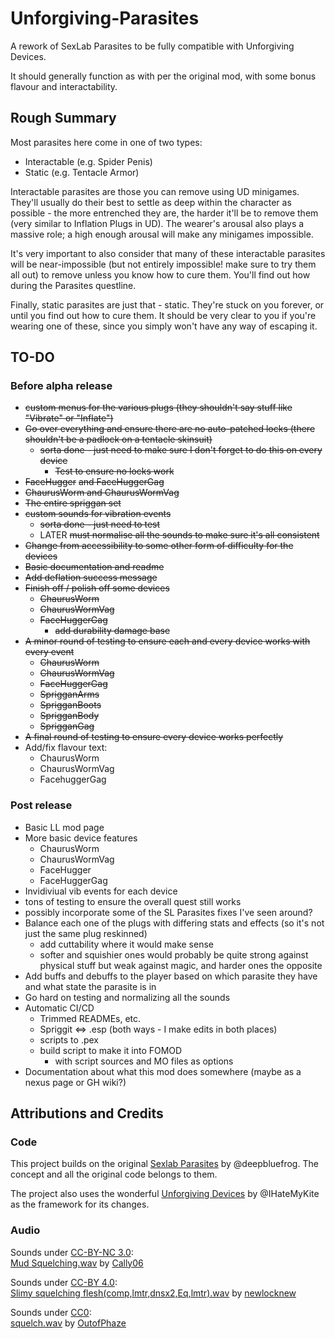 # Unforgiving-Parasites
A rework of SexLab Parasites to be fully compatible with Unforgiving Devices.

It should generally function as with per the original mod, with some bonus flavour and interactability.

## Rough Summary

Most parasites here come in one of two types:
 - Interactable (e.g. Spider Penis)
 - Static (e.g. Tentacle Armor)

Interactable parasites are those you can remove using UD minigames. They'll usually do their best to settle as deep within the character as possible - the more entrenched they are, the harder it'll be to remove them (very similar to Inflation Plugs in UD). The wearer's arousal also plays a massive role; a high enough arousal will make any minigames impossible.

It's very important to also consider that many of these interactable parasites will be near-impossible (but not entirely impossible! make sure to try them all out) to remove unless you know how to cure them. You'll find out how during the Parasites questline.

Finally, static parasites are just that - static. They're stuck on you forever, or until you find out how to cure them. It should be very clear to you if you're wearing one of these, since you simply won't have any way of escaping it.

## TO-DO

### Before alpha release
 - ~~custom menus for the various plugs (they shouldn't say stuff like "Vibrate" or "Inflate")~~
- ~~Go over everything and ensure there are no auto-patched locks (there shouldn't be a padlock on a tentacle skinsuit)~~
  - ~~sorta done - just need to make sure I don't forget to do this on every device~~
    - ~~Test to ensure no locks work~~
- ~~FaceHugger~~ ~~and FaceHuggerGag~~
- ~~ChaurusWorm and ChaurusWormVag~~
- ~~The entire spriggan set~~
- ~~custom sounds for vibration events~~
  - ~~sorta done - just need to test~~
  - LATER ~~must normalise all the sounds to make sure it's all consistent~~
- ~~Change from accessibility to some other form of difficulty for the devices~~
- ~~Basic documentation and readme~~
- ~~Add deflation success message~~
- ~~Finish off / polish off some devices~~
  - ~~ChaurusWorm~~
  - ~~ChaurusWormVag~~
  - ~~FaceHuggerGag~~
    - ~~add durability damage base~~
- ~~A minor round of testing to ensure each and every device works with every event~~
  - ~~ChaurusWorm~~
  - ~~ChaurusWormVag~~
  - ~~FaceHuggerGag~~
  - ~~SprigganArms~~
  - ~~SprigganBoots~~
  - ~~SprigganBody~~
  - ~~SprigganGag~~
- ~~A final round of testing to ensure every device works perfectly~~
- Add/fix flavour text:
  - ChaurusWorm
  - ChaurusWormVag
  - FacehuggerGag

### Post release
- Basic LL mod page
- More basic device features
  - ChaurusWorm
  - ChaurusWormVag
  - FaceHugger
  - FaceHuggerGag
- Invidiviual vib events for each device
- tons of testing to ensure the overall quest still works
- possibly incorporate some of the SL Parasites fixes I've seen around?
- Balance each one of the plugs with differing stats and effects (so it's not just the same plug reskinned)
  - add cuttability where it would make sense
  - softer and squishier ones would probably be quite strong against physical stuff but weak against magic, and harder ones the opposite
- Add buffs and debuffs to the player based on which parasite they have and what state the parasite is in
- Go hard on testing and normalizing all the sounds
- Automatic CI/CD
  - Trimmed READMEs, etc.
  - Spriggit <=> .esp (both ways - I make edits in both places)
  - scripts to .pex
  - build script to make it into FOMOD
    - with script sources and MO files as options
- Documentation about what this mod does somewhere (maybe as a nexus page or GH wiki?)

## Attributions and Credits

### Code
This project builds on the original [Sexlab Parasites](https://github.com/SkyrimLL/SkLLmods/tree/master/Parasites) by @deepbluefrog. The concept and all the original code belongs to them.

The project also uses the wonderful [Unforgiving Devices](https://github.com/IHateMyKite/UnforgivingDevices) by @IHateMyKite as the framework for its changes.

### Audio
Sounds under [CC-BY-NC 3.0](creativecommons.org/licenses/by-nc/3.0/):  
[Mud Squelching.wav](freesound.org/s/365246) by [Cally06](freesound.org/people/Cally06)

Sounds under [CC-BY 4.0](creativecommons.org/licenses/by/4.0/):  
[Slimy squelching flesh(comp,lmtr,dnsx2,Eq,lmtr).wav](freesound.org/s/536830) by [newlocknew](freesound.org/people/newlocknew)

Sounds under [CC0](creativecommons.org/publicdomain/zero/1.0/):  
[squelch.wav](freesound.org/s/423927) by [OutofPhaze](freesound.org/people/OutofPhaze) 